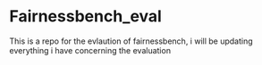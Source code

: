 # Fairnessbench_eval

This is a repo for the evlaution of fairnessbench, i will be updating everything i have concerning the evaluation 

